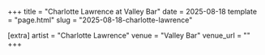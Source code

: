 +++
title = "Charlotte Lawrence at Valley Bar"
date = 2025-08-18
template = "page.html"
slug = "2025-08-18-charlotte-lawrence"

[extra]
artist = "Charlotte Lawrence"
venue = "Valley Bar"
venue_url = ""
+++
